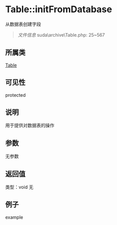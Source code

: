 # Table::initFromDatabase
从数据表创建字段
> *文件信息* suda\archive\Table.php: 25~567
## 所属类 

[Table](../Table.md)

## 可见性

  protected  
## 说明


用于提供对数据表的操作

## 参数

无参数

## 返回值
类型：void
无

## 例子

example